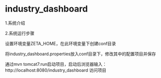 # industry_dashboard

1.系统介绍



2.系统运行步骤
   
   设置环境变量ZETA_HOME，在此环境变量下创建conf目录
   
   将industry_dashboard.properties放入conf目录下，修改其中的配置项目并保存
   
   通过mvn tomcat7:run启动项目，启动后浏览器输入：http://localhost:8080/industry_dashboard 访问项目
